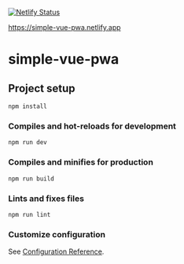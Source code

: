 [![Netlify Status](https://api.netlify.com/api/v1/badges/c1dc3176-5e77-4441-9583-eb17c810eb00/deploy-status)](https://app.netlify.com/sites/simple-vue-pwa/deploys)

https://simple-vue-pwa.netlify.app
# simple-vue-pwa

## Project setup
```
npm install
```

### Compiles and hot-reloads for development
```
npm run dev
```

### Compiles and minifies for production
```
npm run build
```

### Lints and fixes files
```
npm run lint
```

### Customize configuration
See [Configuration Reference](https://cli.vuejs.org/config/).
